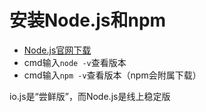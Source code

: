 # 安装Node.js和npm
- [Node.js官网下载](https://nodejs.org)
- cmd输入`node -v`查看版本
- cmd输入`npm -v`查看版本（npm会附属下载）

io.js是“尝鲜版”，而Node.js是线上稳定版